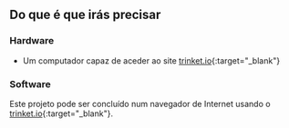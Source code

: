 ## Do que é que irás precisar

### Hardware

+ Um computador capaz de aceder ao site [trinket.io](https://trinket.io){:target="_blank"}

### Software

Este projeto pode ser concluído num navegador de Internet usando o [trinket.io](https://trinket.io){:target="_blank"}.